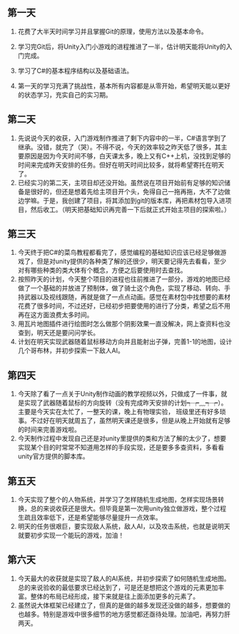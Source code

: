 ## 第一天

1. 花费了大半天时间学习并且掌握Git的原理，使用方法以及基本命令。

2. 学习完Git后，将Unity入门小游戏的进程推进了一半，估计明天能将Unity的入门完成。

3. 学习了C#的基本程序结构以及基础语法。

4. 第一天的学习充满了挑战性，基本所有内容都是从零开始，希望明天能以更好的状态学习，充实自己的实习期。

## 第二天

1. 先说说今天的收获，入门游戏制作推进了剩下内容中的一半，C#语言学到了继承。没错，就完了（哭）。不得不说，今天的效率较之昨天低了很多，其主要原因是因为今天时间不够，白天课太多，晚上又有C++上机，没找到足够的时间来完成昨天安排的任务。但好在明天时间比较多，就将希望寄托在明天了。
2. 已经实习的第二天，主项目却还没开始。虽然说在项目开始前有足够的知识储备是很好的，但还是想着先给主项目开个头，免得自己一拖再拖，大不了边做边学嘛。于是，我创建了项目，将其添加到git的版本库，再把素材包导入进项目，然后收工。（明天把基础知识再完善一下后就正式开始主项目的探索啦。）

## 第三天

1. 今天终于把C#的菜鸟教程都看完了，感觉编程的基础知识应该已经足够做游戏了，但是对unity提供的各种类了解的还很少，明天要记得先去看看，至少对有哪些种类的类大体有个概念，方便之后要使用时去查找。
2. 按照昨天的计划，今天整个项目的进程也往前推进了一部分，游戏的地图已经做了一个基础的并放进了预制体，做了骑士这个角色，实现了移动、转向、手持武器以及视线跟随，再就是做了一点点动画。感觉在素材包中找想要的素材花费了很多时间，不过还好，已经初步把要使用的进行了分类，希望之后不用再在这方面浪费太多时间。
3. 用瓦片地图插件进行绘图时怎么做那个阴影效果一直没解决，网上查资料也没查到，明天还是要问问学长。
4. 计划在明天实现武器随着鼠标移动方向并且能射出子弹，完善1-1的地图，设计几个哥布林，并初步探索一下敌人AI。

## 第四天

1. 今天除了看了一点关于Unity制作动画的教学视频以外，只做成了一件事，就是实现了武器随着鼠标的方向旋转（没有完成昨天安排的计划┭┮﹏┭┮）。主要是今天实在太忙了，一整天的课，晚上有物理实验， 班级里还有好多琐事。不过好在明天就周五了，虽然明天课还是很多，但是从晚上开始就有足够的时间来完善游戏啦。
2. 今天制作过程中发现自己还是对unity里提供的类和方法了解的太少了，想要实现某个目的时常常不知道用怎样的手段实现，还是要多多查资料，多看看unity官方提供的脚本库。

## 第五天

1. 今天实现了整个的人物系统，并学习了怎样随机生成地图，怎样实现场景转换，总的来说收获还是很大。但毕竟是第一次用unity独立做游戏，整个过程生疏且效率低下，还是希望能够尽量提升一点效率。
2. 明天的任务很艰巨，要实现敌人系统，敌人AI，以及攻击系统，也就是说明天就要初步实现一个能玩的游戏，加油！

## 第六天

1. 今天最大的收获就是实现了敌人的AI系统，并初步探索了如何随机生成地图。总的来说验收的最低要求已经达到了，可是还是想把这个游戏的元素更加丰富。整体的布局已经形成，接下来就是往上面添加更多的元素了。
2. 虽然说大体框架已经建立了，但真的是做的越多发现还没做的越多，想要做的也越多。特别是游戏中很多细节的地方感觉都还亟待处理。加油吧，再努力肝两天。